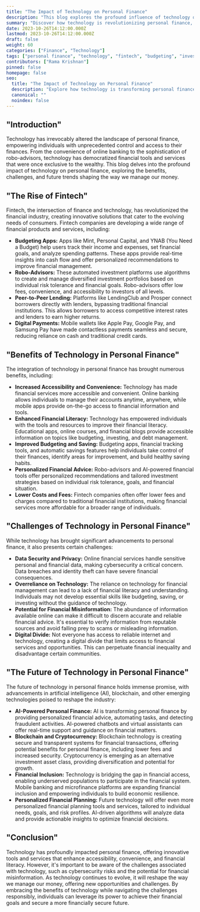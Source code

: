 ```yaml
---
title: "The Impact of Technology on Personal Finance"
description: "This blog explores the profound influence of technology on personal finance, encompassing everything from budgeting apps and robo-advisors to online banking and cryptocurrency. We delve into the benefits, challenges, and future trends shaping the way we manage our money."
summary: "Discover how technology is revolutionizing personal finance, offering innovative tools and services to help us budget, invest, and manage our money more effectively."
date: 2023-10-26T14:12:00.000Z
lastmod: 2023-10-26T14:12:00.000Z
draft: false
weight: 60
categories: ["Finance", "Technology"]
tags: ["personal finance", "technology", "fintech", "budgeting", "investing", "robo-advisors", "online banking", "cryptocurrency", "financial literacy", "digital payments"]
contributors: ["Rama Krishnan"]
pinned: false
homepage: false
seo:
  title: "The Impact of Technology on Personal Finance"
  description: "Explore how technology is transforming personal finance, from budgeting apps and robo-advisors to online banking and cryptocurrency."
  canonical: ""
  noindex: false
---
```


## "Introduction"

Technology has irrevocably altered the landscape of personal finance, empowering individuals with unprecedented control and access to their finances. From the convenience of online banking to the sophistication of robo-advisors, technology has democratized financial tools and services that were once exclusive to the wealthy. This blog delves into the profound impact of technology on personal finance, exploring the benefits, challenges, and future trends shaping the way we manage our money.

## "The Rise of Fintech"

Fintech, the intersection of finance and technology, has revolutionized the financial industry, creating innovative solutions that cater to the evolving needs of consumers. Fintech companies are developing a wide range of financial products and services, including:

* **Budgeting Apps:** Apps like Mint, Personal Capital, and YNAB (You Need a Budget) help users track their income and expenses, set financial goals, and analyze spending patterns. These apps provide real-time insights into cash flow and offer personalized recommendations to improve financial management.
* **Robo-Advisors:** These automated investment platforms use algorithms to create and manage diversified investment portfolios based on individual risk tolerance and financial goals. Robo-advisors offer low fees, convenience, and accessibility to investors of all levels.
* **Peer-to-Peer Lending:** Platforms like LendingClub and Prosper connect borrowers directly with lenders, bypassing traditional financial institutions. This allows borrowers to access competitive interest rates and lenders to earn higher returns.
* **Digital Payments:** Mobile wallets like Apple Pay, Google Pay, and Samsung Pay have made contactless payments seamless and secure, reducing reliance on cash and traditional credit cards.

## "Benefits of Technology in Personal Finance"

The integration of technology in personal finance has brought numerous benefits, including:

* **Increased Accessibility and Convenience:** Technology has made financial services more accessible and convenient. Online banking allows individuals to manage their accounts anytime, anywhere, while mobile apps provide on-the-go access to financial information and tools.
* **Enhanced Financial Literacy:** Technology has empowered individuals with the tools and resources to improve their financial literacy. Educational apps, online courses, and financial blogs provide accessible information on topics like budgeting, investing, and debt management.
* **Improved Budgeting and Saving:** Budgeting apps, financial tracking tools, and automatic savings features help individuals take control of their finances, identify areas for improvement, and build healthy saving habits.
* **Personalized Financial Advice:** Robo-advisors and AI-powered financial tools offer personalized recommendations and tailored investment strategies based on individual risk tolerance, goals, and financial situation.
* **Lower Costs and Fees:** Fintech companies often offer lower fees and charges compared to traditional financial institutions, making financial services more affordable for a broader range of individuals.

## "Challenges of Technology in Personal Finance"

While technology has brought significant advancements to personal finance, it also presents certain challenges:

* **Data Security and Privacy:** Online financial services handle sensitive personal and financial data, making cybersecurity a critical concern. Data breaches and identity theft can have severe financial consequences.
* **Overreliance on Technology:** The reliance on technology for financial management can lead to a lack of financial literacy and understanding. Individuals may not develop essential skills like budgeting, saving, or investing without the guidance of technology.
* **Potential for Financial Misinformation:** The abundance of information available online can make it difficult to discern accurate and reliable financial advice. It's essential to verify information from reputable sources and avoid falling prey to scams or misleading information.
* **Digital Divide:** Not everyone has access to reliable internet and technology, creating a digital divide that limits access to financial services and opportunities. This can perpetuate financial inequality and disadvantage certain communities.

## "The Future of Technology in Personal Finance"

The future of technology in personal finance holds immense promise, with advancements in artificial intelligence (AI), blockchain, and other emerging technologies poised to reshape the industry:

* **AI-Powered Personal Finance:** AI is transforming personal finance by providing personalized financial advice, automating tasks, and detecting fraudulent activities. AI-powered chatbots and virtual assistants can offer real-time support and guidance on financial matters.
* **Blockchain and Cryptocurrency:** Blockchain technology is creating secure and transparent systems for financial transactions, offering potential benefits for personal finance, including lower fees and increased security. Cryptocurrency is emerging as an alternative investment asset class, providing diversification and potential for growth.
* **Financial Inclusion:** Technology is bridging the gap in financial access, enabling underserved populations to participate in the financial system. Mobile banking and microfinance platforms are expanding financial inclusion and empowering individuals to build economic resilience.
* **Personalized Financial Planning:** Future technology will offer even more personalized financial planning tools and services, tailored to individual needs, goals, and risk profiles. AI-driven algorithms will analyze data and provide actionable insights to optimize financial decisions.

## "Conclusion"

Technology has profoundly impacted personal finance, offering innovative tools and services that enhance accessibility, convenience, and financial literacy. However, it's important to be aware of the challenges associated with technology, such as cybersecurity risks and the potential for financial misinformation. As technology continues to evolve, it will reshape the way we manage our money, offering new opportunities and challenges. By embracing the benefits of technology while navigating the challenges responsibly, individuals can leverage its power to achieve their financial goals and secure a more financially secure future.
